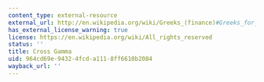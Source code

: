 ```yaml
---
content_type: external-resource
external_url: http://en.wikipedia.org/wiki/Greeks_(finance)#Greeks_for_multi-asset_options
has_external_license_warning: true
license: https://en.wikipedia.org/wiki/All_rights_reserved
status: ''
title: Cross Gamma
uid: 964cd69e-9432-4fcd-a111-8ff6610b2084
wayback_url: ''
---
```

